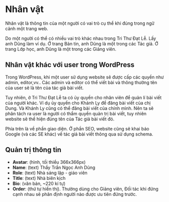 # Nhân vật

Nhân vật là thông tin của một người có vai trò cụ thể khi đúng trong ngữ cảnh một trang web.

Do một người có thể có nhiều vai trò khác nhau trong Tri Thư Đạt Lễ.
Lấy anh Dũng làm ví dụ. Ở trang Bản tin, anh Dũng là một trong các Tác giả.
Ở trang Lớp học, anh Dũng là một trong các Giảng viên.

## Nhân vật khác với user trong WordPress

Trong WordPress, khi một user sử dụng website sẽ được cấp các quyền như admin, editor,vv.. Các admin và editor có thể viết bài và thông thường tên của user sẽ là tên của tác giả bài viết.

Tuy nhiên, ở Tri Thư Đạt Lễ ta có ủy quyền cho nhân viên để quản lí bài viết của người khác. Ví dụ ủy quyền cho Khánh Ly để đăng bài viết của chị Dung. Và Khánh Ly cũng có thể đăng bài viết của chính mình. Nên ta sẽ phân tách ra user là người có thẩm quyền quản trị bài viết, tuy nhiên website sẽ thể hiện đúng tên của Tác giả bài viết đó.

Phía trên là về phần giao diện. Ở phần SEO, website cũng sẽ khai báo Google (và các SE khác) về tác giả bài viết thông qua sử dụng schema.

## Quản trị thông tin

- **Avatar**: (hình, tối thiểu 366x366px)
- **Name**: (text) Thầy Trần Ngọc Anh Dũng
- **Role**: (text) Nhà sáng lập - giáo viên
- **Title**: (text) Nhà biên kịch
- **Bio**: (văn bản, ~220 kí tự)
- **Order**: (thứ tự hiển thị). Thường dùng cho Giảng viên, Đối tác khi đứng cạnh nhau sẽ phân định người nào được ưu tiên đứng trước.

